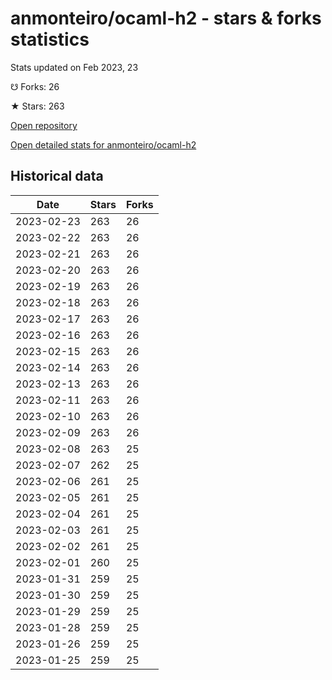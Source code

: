 # anmonteiro/ocaml-h2 - stars & forks statistics

Stats updated on Feb 2023, 23

☋ Forks: 26

★ Stars: 263

[Open repository](https://github.com/anmonteiro/ocaml-h2)

[Open detailed stats for anmonteiro/ocaml-h2](https://reviewgithub.com/rep/anmonteiro/ocaml-h2)

## Historical data
| Date | Stars | Forks |
|------|-------|-------|
| 2023-02-23 | 263 | 26 | 
| 2023-02-22 | 263 | 26 | 
| 2023-02-21 | 263 | 26 | 
| 2023-02-20 | 263 | 26 | 
| 2023-02-19 | 263 | 26 | 
| 2023-02-18 | 263 | 26 | 
| 2023-02-17 | 263 | 26 | 
| 2023-02-16 | 263 | 26 | 
| 2023-02-15 | 263 | 26 | 
| 2023-02-14 | 263 | 26 | 
| 2023-02-13 | 263 | 26 | 
| 2023-02-11 | 263 | 26 | 
| 2023-02-10 | 263 | 26 | 
| 2023-02-09 | 263 | 26 | 
| 2023-02-08 | 263 | 25 | 
| 2023-02-07 | 262 | 25 | 
| 2023-02-06 | 261 | 25 | 
| 2023-02-05 | 261 | 25 | 
| 2023-02-04 | 261 | 25 | 
| 2023-02-03 | 261 | 25 | 
| 2023-02-02 | 261 | 25 | 
| 2023-02-01 | 260 | 25 | 
| 2023-01-31 | 259 | 25 | 
| 2023-01-30 | 259 | 25 | 
| 2023-01-29 | 259 | 25 | 
| 2023-01-28 | 259 | 25 | 
| 2023-01-26 | 259 | 25 | 
| 2023-01-25 | 259 | 25 | 

